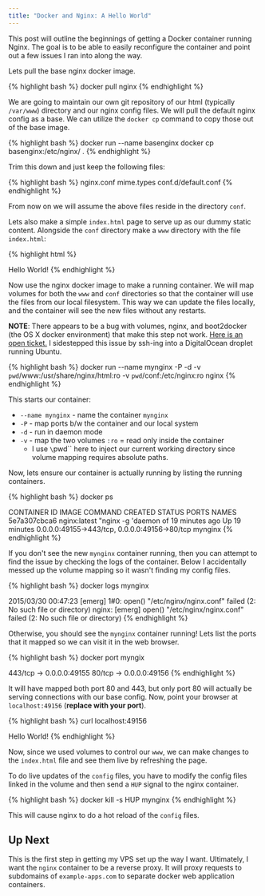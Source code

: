 ```yaml
---
title: "Docker and Nginx: A Hello World"
---
```


This post will outline the beginnings of getting a Docker container running Nginx. The goal is to
be able to easily reconfigure the container and point out a few issues I ran into along the way.

Lets pull the base nginx docker image.

{% highlight bash %}
docker pull nginx
{% endhighlight %}

We are going to maintain our own git repository of our html (typically `/var/www`) directory and our nginx config files. We will pull the default nginx config as a base. We can utilize the `docker cp` command to copy those out of the base image.

{% highlight bash %}
docker run --name basenginx
docker cp basenginx:/etc/nginx/ .
{% endhighlight %}

Trim this down and just keep the following files:

{% highlight bash %}
nginx.conf
mime.types
conf.d/default.conf
{% endhighlight %}

From now on we will assume the above files reside in the directory `conf`.

Lets also make a simple `index.html` page to serve up as our dummy static content.
Alongside the `conf` directory make a `www` directory with the file `index.html`:

{% highlight html %}
<!DOCTYPE html>
<html>
  <body>
  Hello World!
  </body>
</html>
{% endhighlight %}

Now use the nginx docker image to make a running container. We will map
volumes for both the `www` and `conf` directories so that the container will
use the files from our local filesystem. This way we can update the files locally,
and the container will see the new files without any restarts.

**NOTE**: There appears to be a bug with volumes, nginx, and boot2docker (the OS X docker environment) that make this step not work. [Here is an open ticket.][boot2docker-bug] I sidestepped this issue by ssh-ing into a DigitalOcean droplet running Ubuntu.

{% highlight bash %}
docker run --name mynginx -P -d -v `pwd`/www:/usr/share/nginx/html:ro -v `pwd`/conf:/etc/nginx:ro nginx
{% endhighlight %}

This starts our container:
* `--name mynginx` - name the container `mynginx`
* `-P` - map ports b/w the container and our local system
* `-d` - run in daemon mode
* `-v` - map the two volumes `:ro` = read only inside the container
  * I use `\`pwd\`` here to inject our current working directory since volume
    mapping requires absolute paths.

Now, lets ensure our container is actually running by listing the running containers.

{% highlight bash %}
docker ps

CONTAINER ID        IMAGE               COMMAND                CREATED             STATUS              PORTS                                           NAMES
5e7a307cbca6        nginx:latest        "nginx -g 'daemon of   19 minutes ago      Up 19 minutes       0.0.0.0:49155->443/tcp, 0.0.0.0:49156->80/tcp   mynginx
{% endhighlight %}

If you don't see the new `mynginx` container running, then you can attempt to find
the issue by checking the logs of the container. Below I accidentally messed up the
volume mapping so it wasn't finding my config files.

{% highlight bash %}
docker logs mynginx

2015/03/30 00:47:23 [emerg] 1#0: open() "/etc/nginx/nginx.conf" failed (2: No such file or directory)
nginx: [emerg] open() "/etc/nginx/nginx.conf" failed (2: No such file or directory)
{% endhighlight %}

Otherwise, you should see the `mynginx` container running! Lets list the ports that
it mapped so we can visit it in the web browser.

{% highlight bash %}
docker port myngix

443/tcp -> 0.0.0.0:49155
80/tcp -> 0.0.0.0:49156
{% endhighlight %}

It will have mapped both port 80 and 443, but only port 80 will actually be serving
connections with our base config. Now, point your browser at `localhost:49156` (**replace with your port**).

{% highlight bash %}
curl localhost:49156

<!DOCTYPE html>
<html>
  <body>
  Hello World!
  </body>
</html>
{% endhighlight %}

Now, since we used volumes to control our `www`, we can make changes to
the `index.html` file and see them live by refreshing the page.

To do live updates of the `config` files, you have to modify the config files linked
in the volume and then send a `HUP` signal to the nginx container.

{% highlight bash %}
docker kill -s HUP mynginx
{% endhighlight %}

This will cause nginx to do a hot reload of the `config` files.

## Up Next

This is the first step in getting my VPS set up the way I want. Ultimately, I want
the `nginx` container to be a reverse proxy. It will proxy requests to subdomains of `example-apps.com`
to separate docker web application containers.

[boot2docker-bug]: https://github.com/boot2docker/boot2docker/issues/652
